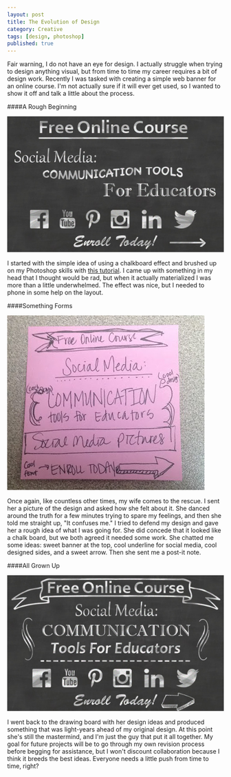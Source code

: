 ```yaml
---
layout: post
title: The Evolution of Design
category: Creative
tags: [design, photoshop]
published: true
---
```


Fair warning, I do not have an eye for design. I actually struggle when trying to design anything visual, but from time to time my career requires a bit of design work. Recently I was tasked with creating a simple web banner for an online course. I'm not actually sure if it will ever get used, so I wanted to show it off and talk a little about the process.

####A Rough Beginning

<div class="th"><img src="/images/social_chalk_rough.jpg"></div>

I started with the simple idea of using a chalkboard effect and brushed up on my Photoshop skills with [this tutorial](http://sweetcsdesigns.com/make-a-chalkboard-effect-in-photoshop/). I came up with something in my head that I thought would be rad, but when it actually materialized I was more than a little underwhelmed. The effect was nice, but I needed to phone in some help on the layout.

####Something Forms

![Lauren's Post-it](/images/lauren_postit.jpg)

Once again, like countless other times, my wife comes to the rescue. I sent her a picture of the design and asked how she felt about it. She danced around the truth for a few minutes trying to spare my feelings, and then she told me straight up, "It confuses me." I tried to defend my design and gave her a rough idea of what I was going for. She did concede that it looked like a chalk board, but we both agreed it needed some work. She chatted me some ideas: sweet banner at the top, cool underline for social media, cool designed sides, and a sweet arrow. Then she sent me a post-it note.

####All Grown Up

![Social Banner Revised](/images/social_chalk_revised.jpg)

I went back to the drawing board with her design ideas and produced something that was light-years ahead of my original design. At this point she's still the mastermind, and I'm just the guy that put it all together. My goal for future projects will be to go through my own revision process before begging for assistance, but I won't discount collaboration because I think it breeds the best ideas. Everyone needs a little push from time to time, right?
